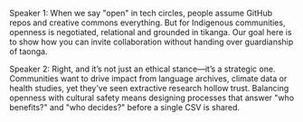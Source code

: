 Speaker 1: When we say "open" in tech circles, people assume GitHub repos and creative commons everything. But for Indigenous communities, openness is negotiated, relational and grounded in tikanga. Our goal here is to show how you can invite collaboration without handing over guardianship of taonga.

Speaker 2: Right, and it’s not just an ethical stance—it’s a strategic one. Communities want to drive impact from language archives, climate data or health studies, yet they’ve seen extractive research hollow trust. Balancing openness with cultural safety means designing processes that answer "who benefits?" and "who decides?" before a single CSV is shared.
